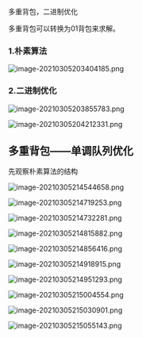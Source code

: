 多重背包，二进制优化

多重背包可以转换为01背包来求解。

### 1.朴素算法


![image-20210305203404185.png](../../../../../images/WEBRESOURCE33ec80b4f19c0b03d13ceeaee3da52c9.png)
### 2.二进制优化


![image-20210305203855783.png](../../../../../images/WEBRESOURCE2714b6ec9e9f486bb672e17166b4f439.png)

![image-20210305204212331.png](../../../../../images/WEBRESOURCEcadccfb14e8a6cc11e76ade04e5b7b2e.png)
## 多重背包——单调队列优化

先观察朴素算法的结构


![image-20210305214544658.png](../../../../../images/WEBRESOURCE39cddd6fb0ddcebc94c00036de5b2b5e.png)

![image-20210305214719253.png](../../../../../images/WEBRESOURCE2fee46209e371b64ae03cd93d79c4401.png)

![image-20210305214732281.png](../../../../../images/WEBRESOURCE146571e24ba587ced91a91f2fa7cc0f8.png)

![image-20210305214815882.png](../../../../../images/WEBRESOURCE93014c0a4baa19e536f04767ea763577.png)

![image-20210305214856416.png](../../../../../images/WEBRESOURCEb2fcb964fdf79c84d36217605eddc0fb.png)

![image-20210305214918915.png](../../../../../images/WEBRESOURCEf7a3364aaf4e9d9dc7da79ea66173bf6.png)

![image-20210305214951293.png](../../../../../images/WEBRESOURCE648675baba81d07c9304616065967cac.png)

![image-20210305215004554.png](../../../../../images/WEBRESOURCE3a89f3958339dc11edbaeb8f17a1157e.png)

![image-20210305215030901.png](../../../../../images/WEBRESOURCEbcfd4471ef8fab03639adab8f3cbd576.png)

![image-20210305215055143.png](../../../../../images/WEBRESOURCE0936561faabce60aacd49549d12e9663.png)